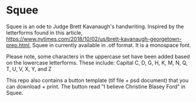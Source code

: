 # Squee
Squee is an ode to Judge Brett Kavanaugh's handwriting. Inspired by the letterforms found in this article, https://www.nytimes.com/2018/10/02/us/brett-kavanaugh-georgetown-prep.html, Squee in currently available in .otf format. It is a monospace font. 

Please note, some characters in the uppercase set have been added based on the lowercase letterforms. These include: Capital C, D, G, H, K, M, N, Q, T, U, V, X, Y, and Z

This repo also contains a button template (tif file + psd document) that you can download + print. The button read "I believe Christine Blasey Ford" in Squee. 
